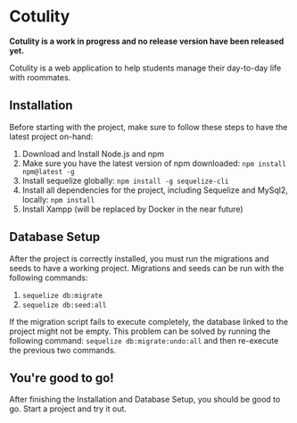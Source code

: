 # Cotulity
**Cotulity is a work in progress and no release version have been released yet.** 

Cotulity is a web application to help students manage their day-to-day life with roommates.

## Installation
Before starting with the project, make sure to follow these steps to have the latest project on-hand:
1. Download and Install Node.js and npm
1. Make sure you have the latest version of npm downloaded:
`npm install npm@latest -g`
1. Install sequelize globally:
`npm install -g sequelize-cli`
1. Install all dependencies for the project, including Sequelize and MySql2, locally: 
`npm install`
1. Install Xampp (will be replaced by Docker in the near future)

## Database Setup
After the project is correctly installed, you must run the migrations and seeds to have a working project. Migrations and seeds can be run with the following commands:
1. `sequelize db:migrate`
1. `sequelize db:seed:all`

If the migration script fails to execute completely, the database linked to the project might not be empty. This problem can be solved by running the following command:
`sequelize db:migrate:undo:all` and then re-execute the previous two commands.

## You're good to go!
After finishing the Installation and Database Setup, you should be good to go. Start a project and try it out.